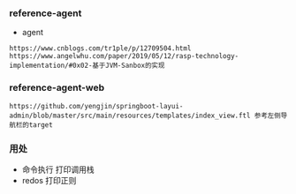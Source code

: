 

### reference-agent
- agent
```
https://www.cnblogs.com/tr1ple/p/12709504.html
https://www.angelwhu.com/paper/2019/05/12/rasp-technology-implementation/#0x02-基于JVM-Sanbox的实现
```

### reference-agent-web
```$xslt
https://github.com/yengjin/springboot-layui-admin/blob/master/src/main/resources/templates/index_view.ftl 参考左侧导航栏的target

```

### 用处
- 命令执行 打印调用栈
- redos   打印正则



